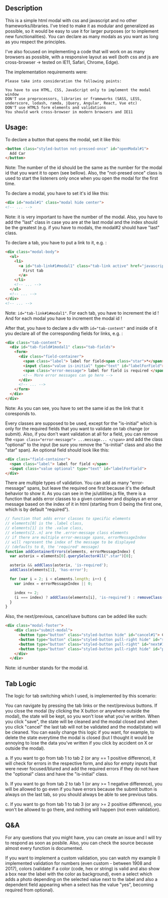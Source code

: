 <h2> Description </h2>
This is a simple html modal with css and javascript and no other frameworks/libraries.
I've tried to make it as modular and generalized as possible, so it would be easy to use
it for larger purposes (or to implement new functionalities). You can declare as many modals as you want as long as you respect the principles.

I've also focused on implementing a code that will work on as many browsers as possible, with
a responsive layout as well (both css and js are cross-browser -> tested on IE11, Safari, Chrome,
Edge).

The implementation requirements were:

```
Please take into consideration the following points:

You have to use HTML, CSS, JavaScript only to implement the modal window
DON'T use preprocessors, libraries or frameworks (SASS, LESS, underscore, lodash, ramda, jQuery, Angular, React, Vue etc)
DON'T use HTML5 form elements and validations
You should work cross-browser in modern browsers and IE11

```

<h2>Usage:</h2>

To declare a button that opens the modal, set it like this:
```html
<button class="styled-button not-pressed-once" id="openModal#1">
  Add Car
</button>
```
Note: The number of the id should be the same as the number for the modal id that you want it to open (see bellow). Also, the "not-presed once" class is
used to start the listeners only once when you open the modal for the first time.

To declare a modal, you have to set it's id like this:
```html
<div id="modal#1" class="modal hide center">
<!-- ... -->
```
Note: it is very important to have the number of the modal. Also,
you have to add the "last" class in case you are at the last modal and the index should be the greatest (e.g. if you have to modals, the modal#2 should have "last" class.

To declare a tab, you have to put a link to it, e.g. :
```html
<div class="modal-body">
  <ul>
    <li>
      <a id="tab-link#1#modal1" class="tab-link active" href="javascript:void(0)">
        First tab
      </a>
    </li>
    <!-- ... -->
  </ul>
  <!-- ... -->
</div>
<!-- ... -->
```
Note: ```id="tab-link#1#modal1"```. For each tab, you have to increment the id ! And for each modal you have to increment the modal id !

After that, you have to declare a div with ```id="tab-content"``` and inside of it you declare all
of the corresponding fields for links, e.g. :

```html
<div class="tab-content">
  <div id="tab-field#1modal1" class="tab-fields">
    <form>
      <div class="field-container">
        <span class="label"> label for field<span class="star">*</span> </span>
        <input class="value is-initial" type="text" id="labelForField">
        <span class="error-message"> label for field is required </span>
        <!-- More error messages can go here -->
      </div>
      <!-- ... -->
    </form>
  </div>
</div>
```
Note: As you can see, you have to set the same id as the link that it coresponds to.

Every classes are supposed to be used, except for the "is-initial" which is only
for the required fields that you want to validate on tab change (or submit). Also,
if you don't want validation at all for a field, you can remove the
```<span class="error-message"> ...message... </span>``` and add the class "optional"
to the input (be sure you remove the "is-initial" class and also the "star" span).
An optional field should look like this:

```html
<div class="field-container">
  <span class="label"> label for field </span>
  <input class="value optional" type="text" id="labelForField">
</div>
```

There are multiple types of validation. You can add as many "error-message" spans,
but leave the required one first because it's the default behavior to show it.
As you can see in the js/utilities.js file, there is a function that adds error classes
to a given container and displays an error message based on the index of it in html
(starting from 0 being the first one, which is by default "required").

```javascript
// function that adds error classes to specific elements
// elements[0] is the .label class,
// elements[1] is the .value class,
// elements[2..n] are the .error-message class elements
// if there are multiple error-message spans, errorMessageIndex
// will represent the index of the message to be displayed
// (defaults to 0, the 'required' message)
function addContainerErrors(elements, errorMessageIndex) {
  var asterix = elements[0].querySelectorAll(".star")[0];

  asterix && addClass(asterix, 'is-required');
  addClass(elements[1], 'has-error');

  for (var i = 2; i < elements.length; i++) {
    var index = errorMessageIndex || 0;

    index += 2;
    (i === index) ? addClass(elements[i], 'is-required') : removeClass(elements[i], 'is-required');
  }
}
```

Also, the next/previous, cancel/save buttons can be added like such:

```html
<div class="modal-footer">
    <div class="submit-modal">
      <button type="button" class="styled-button hide" id="cancel#1"> Cancel </button>
      <button type="button" class="styled-button pull-right hide" id="save#1"> Save </button>
      <button type="button" class="styled-button pull-right" id="next#1"> Next </button>
      <button type="button" class="styled-button pull-right hide" id="previous#1"> Back </button>
    </div>
  </div>
```
Note: id number stands for the modal id.


<h2> Tab Logic </h2>
The logic for tab switching which I used, is implemented by this scenario:

You can navigate by pressing the tab links or the next/previous buttons. If you close the modal (by clicking
the X button or anywhere outside the modal), the state will be kept, so you won't lose what you've written.
When you click "save", the state will be cleaned and the modal closed and when you click "cancel" the last
tab will not be validated and the modal(state) will be cleaned. You can easily change this logic if you
want, for example, to delete the state everytime the modal is closed (but I thought it would be annoying to
lose the data you've written if you click by accident on X or outside the modal).

a. If you want to go from tab 1 to tab 2 (or any == 1 positive difference), it will check for errors in the
respective form, and also for empty inputs that were never focused/blured and add the
required errors if they do not have the "optional" class and have the "is-initial" class.

b. If you want to go from tab 2 to tab 1 (or any >= 1 negative difference), you will be allowed to go even if you
have errors because the submit button is always on the last tab, so you should always be able to see previous tabs.

c. If you want to go from tab 1 to tab 3 (or any >= 2 positive difference), you won't be allowed to go there,
and nothing will happen (not even validation).

<h2> Q&A </h2>

For any questions that you might have, you can create an issue and I will try to respond as soon as posbile.
Also, you can check the source because almost every function is documented.

If you want to implement a custom validation, you can watch my example (I implemented validation for numbers
(even custom - between 1908 and 2017), colors (validate if a color (code, hex or string) is valid and also show a box near the label with the color as background), even a select which adds a photo depending on the selected
value next to the label and also a dependent field appearing when a select has the value "yes", becoming
required from optional).
